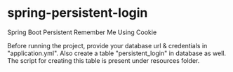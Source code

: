 # spring-persistent-login
Spring Boot Persistent Remember Me Using Cookie

Before running the project, provide your database url & credentials in "application.yml". 
Also create a table "persistent_login" in database as well. The script for creating this table is present under resources folder.

